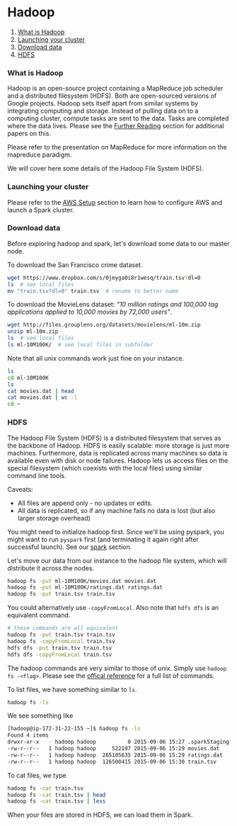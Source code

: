 # Hadoop

1. [What is Hadoop](#what-is-hadoop)
1. [Launching your cluster](#launching-your-cluster)
1. [Download data](#download-data)
1. [HDFS](#hdfs)


### What is Hadoop

Hadoop is an open-source project containing a MapReduce job scheduler and a distributed filesystem (HDFS).  Both are open-sourced versions of Google projects.  Hadoop sets itself apart from similar systems by integrating computing and storage.  Instead of pulling data on to a computing cluster, compute tasks are sent to the data.  Tasks are completed where the data lives.  Please see the [Further Reading](../further_reading.md#distributed-systems) section for additional papers on this.

Please refer to the presentation on MapReduce for more information on the mapreduce paradigm.

We will cover here some details of the Hadoop File System (HDFS).

### Launching your cluster

Please refer to the [AWS Setup](./aws.md) section to learn how to configure AWS and launch a Spark cluster.

### Download data

Before exploring hadoop and spark, let's download some data to our master node.

To download the San Francisco crime dataset.

```sh
wget https://www.dropbox.com/s/0jmyga0i8r1wesq/train.tsv?dl=0
ls  # see local files
mv "train.tsv?dl=0" train.tsv  # rename to better name
```


To download the MovieLens dataset: _"10 million ratings and 100,000 tag applications applied to 10,000 movies by 72,000 users"_.

```sh
wget http://files.grouplens.org/datasets/movielens/ml-10m.zip
unzip ml-10m.zip
ls  # see local files
ls ml-10M100K/  # see local files in subfolder
```

Note that all unix commands work just fine on your instance.

```sh
ls
cd ml-10M100K
ls
cat movies.dat | head
cat movies.dat | wc -l
cd ~
```

### HDFS

The Hadoop File System (HDFS) is a distributed filesystem that serves as the backbone of Hadoop.  HDFS is easily scalable: more storage is just more machines.  Furthermore, data is replicated across many machines so data is available even with disk or node failures.  Hadoop lets us access files on the special filesystem (which coexists with the local files) using similar command line tools.

Caveats:

- All files are append only - no updates or edits.
- All data is replicated, so if any machine fails no data is lost (but also larger storage overhead)

You might need to initialize hadoop first.  Since we'll be using pyspark, you might want to run `pyspark` first (and terminating it again right after successful launch). See our [spark](./spark.md) section.

Let's move our data from our instance to the hadoop file system, which will distribute it across the nodes.

```sh
hadoop fs -put ml-10M100K/movies.dat movies.dat
hadoop fs -put ml-10M100K/ratings.dat ratings.dat
hadoop fs -put train.tsv train.tsv
```

You could alternatively use `-copyFromLocal`. Also note that `hdfs dfs` is an equivalent command.
```sh
# these commands are all equivalent
hadoop fs -put train.tsv train.tsv
hadoop fs -copyFromLocal train.tsv
hdfs dfs -put train.tsv train.tsv
hdfs dfs -copyFromLocal train.tsv
```

The hadoop commands are very similar to those of unix. Simply use `hadoop fs -<flag>`. Please see the [offical reference](http://hadoop.apache.org/docs/r2.7.0/hadoop-project-dist/hadoop-common/FileSystemShell.html) for a full list of commands.

To list files, we have something similar to `ls`.

```sh
hadoop fs -ls
```

We see something like
```sh
[hadoop@ip-172-31-22-155 ~]$ hadoop fs -ls
Found 4 items
drwxr-xr-x   - hadoop hadoop          0 2015-09-06 15:27 .sparkStaging
-rw-r--r--   1 hadoop hadoop     522197 2015-09-06 15:29 movies.dat
-rw-r--r--   1 hadoop hadoop  265105635 2015-09-06 15:29 ratings.dat
-rw-r--r--   1 hadoop hadoop  126500415 2015-09-06 15:30 train.tsv
```

To cat files, we type
```sh
hadoop fs -cat train.tsv
hadoop fs -cat train.tsv | head
hadoop fs -cat train.tsv | less
```

When your files are stored in HDFS, we can load them in Spark.

